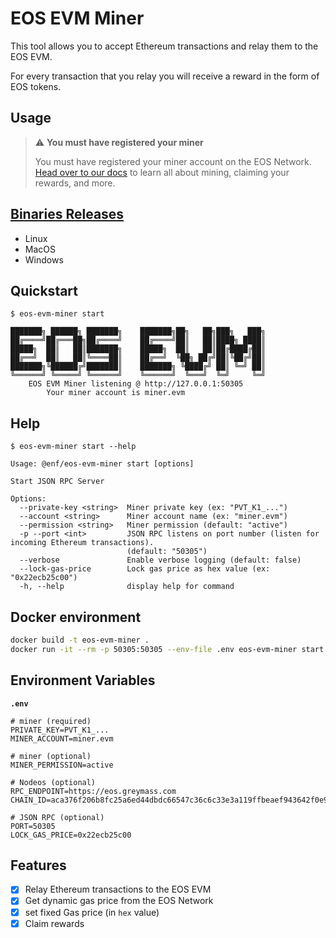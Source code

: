 # EOS EVM Miner

This tool allows you to accept Ethereum transactions and relay them to the EOS EVM.

For every transaction that you relay you will receive a reward in the form of EOS tokens.

## Usage

> ⚠ **You must have registered your miner**
>
> You must have registered your miner account on the EOS Network.
> [Head over to our docs](https://docs.eosnetwork.com/docs/latest/eos-evm/mining/basic-setup) to learn all about mining, claiming your rewards, and more.

## [Binaries Releases](https://github.com/pinax-network/eos-evm-miner/releases)

- Linux
- MacOS
- Windows

## Quickstart

```
$ eos-evm-miner start

███████╗ ██████╗ ███████╗    ███████╗██╗   ██╗███╗   ███╗
██╔════╝██╔═══██╗██╔════╝    ██╔════╝██║   ██║████╗ ████║
█████╗  ██║   ██║███████╗    █████╗  ██║   ██║██╔████╔██║
██╔══╝  ██║   ██║╚════██║    ██╔══╝  ╚██╗ ██╔╝██║╚██╔╝██║
███████╗╚██████╔╝███████║    ███████╗ ╚████╔╝ ██║ ╚═╝ ██║
╚══════╝ ╚═════╝ ╚══════╝    ╚══════╝  ╚═══╝  ╚═╝     ╚═╝
    EOS EVM Miner listening @ http://127.0.0.1:50305
        Your miner account is miner.evm
```

## Help

```
$ eos-evm-miner start --help

Usage: @enf/eos-evm-miner start [options]

Start JSON RPC Server

Options:
  --private-key <string>  Miner private key (ex: "PVT_K1_...")
  --account <string>      Miner account name (ex: "miner.evm")
  --permission <string>   Miner permission (default: "active")
  -p --port <int>         JSON RPC listens on port number (listen for incoming Ethereum transactions).
                          (default: "50305")
  --verbose               Enable verbose logging (default: false)
  --lock-gas-price        Lock gas price as hex value (ex: "0x22ecb25c00")
  -h, --help              display help for command
```

## Docker environment

```bash
docker build -t eos-evm-miner .
docker run -it --rm -p 50305:50305 --env-file .env eos-evm-miner start
```

## Environment Variables

**`.env`**
```env
# miner (required)
PRIVATE_KEY=PVT_K1_...
MINER_ACCOUNT=miner.evm

# miner (optional)
MINER_PERMISSION=active

# Nodeos (optional)
RPC_ENDPOINT=https://eos.greymass.com
CHAIN_ID=aca376f206b8fc25a6ed44dbdc66547c36c6c33e3a119ffbeaef943642f0e906

# JSON RPC (optional)
PORT=50305
LOCK_GAS_PRICE=0x22ecb25c00
```

## Features

- [x] Relay Ethereum transactions to the EOS EVM
- [x] Get dynamic gas price from the EOS Network
- [x] set fixed Gas price (in `hex` value)
- [x] Claim rewards